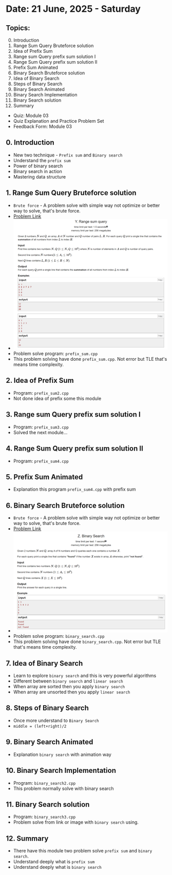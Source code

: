 # Date: 21 June, 2025 - Saturday

## Topics:
0. Introduction
1. Range Sum Query Bruteforce solution
2. Idea of Prefix Sum
3. Range sum Query prefix sum solution I
4. Range Sum Query prefix sum solution II
5. Prefix Sum Animated
6. Binary Search Bruteforce solution
7. Idea of Binary Search
8. Steps of Binary Search
9. Binary Search Animated
10. Binary Search Implementation
11. Binary Search solution
12. Summary
- Quiz: Module 03
- Quiz Explanation and Practice Problem Set
- Feedback Form: Module 03

## 0. Introduction
- New two technique - `Prefix sum` and `Binary search`
- Understand the `prefix sum`
- Power of binary search
- Binary search in action
- Mastering data structure

## 1. Range Sum Query Bruteforce solution
- `Brute force` - A problem solve with simple way not optimize or better way to solve, that's brute force.
- [Problem Link](https://codeforces.com/group/MWSDmqGsZm/contest/219774/problem/Y)
- ![Problem image](./images/problem.png)
- Problem solve program: `prefix_sum.cpp`
- This problem solving have done `prefix_sum.cpp`. Not error but TLE that's means time complexity.

## 2. Idea of Prefix Sum
- Program: `prefix_sum2.cpp`
- Not done idea of prefix some this module

## 3. Range sum Query prefix sum solution I
- Program: `prefix_sum3.cpp`
- Solved the next module...

## 4. Range Sum Query prefix sum solution II
- Program: `prefix_sum4.cpp`

## 5. Prefix Sum Animated
- Explanation this program `prefix_sum4.cpp` with prefix sum

## 6. Binary Search Bruteforce solution
- `Brute force` - A problem solve with simple way not optimize or better way to solve, that's brute force.
- [Problem Link](https://codeforces.com/group/MWSDmqGsZm/contest/219774/problem/Z)
- ![Problem image](./images/problem2.png)
- Problem solve program: `binary_search.cpp`
- This problem solving have done `binary_search.cpp`. Not error but TLE that's means time complexity.

## 7. Idea of Binary Search
- Learn to explore `binary search` and this is very powerful algorithms
- Different between `binary search` and `linear search`
- When array are sorted then you apply `binary search`
- When array are unsorted then you apply `linear search`

## 8. Steps of Binary Search
- Once more understand to `Binary Search`
- `middle = (left+right)/2`

## 9. Binary Search Animated
- Explanation `binary search` with animation way

## 10. Binary Search Implementation
- Program: `binary_search2.cpp`
- This problem normally solve with binary search

## 11. Binary Search solution
- Program: `binary_search3.cpp`
- Problem solve from link or image with `binary search` using.

## 12. Summary
- There have this module two problem solve `prefix sum` and `binary search`.
- Understand deeply what is `prefix sum`
- Understand deeply what is `binary search`